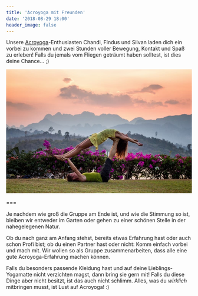 ```yaml
---
title: 'Acroyoga mit Freunden'
date: '2018-08-29 18:00'
header_image: false
---
```


Unsere [Acroyoga](https://wiki.yoga-vidya.de/AcroYoga)-Enthusiasten Chandi, Findus und Silvan laden dich ein vorbei zu kommen und zwei Stunden voller Bewegung, Kontakt und Spaß zu erleben! Falls du jemals vom Fliegen geträumt haben solltest, ist dies deine Chance... ;)

![](acroyoga.jpg)

===

Je nachdem wie groß die Gruppe am Ende ist, und wie die Stimmung so ist, bleiben wir entweder im Garten oder gehen zu einer schönen Stelle in der nahegelegenen Natur.

Ob du nach ganz am Anfang stehst, bereits etwas Erfahrung hast oder auch schon Profi bist; ob du einen Partner hast oder nicht: Komm einfach vorbei und mach mit. Wir wollen so als Gruppe zusammenarbeiten, dass alle eine gute Acroyoga-Erfahrung machen können.

Falls du besonders passende Kleidung hast und auf deine Lieblings-Yogamatte nicht verzichten magst, dann bring sie gern mit! Falls du diese Dinge aber nicht besitzt, ist das auch nicht schlimm. Alles, was du _wirklich_ mitbringen musst, ist Lust auf Acroyoga! :)
